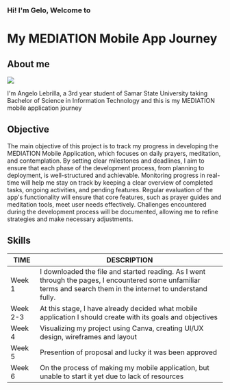 ### Hi! I'm Gelo, Welcome to
# My MEDIATION Mobile App Journey
</a>


## About me
<a href="https://www.facebook.com/angelolebrilla05?mibextid=ZbWKwL" target="_blank">
    <img src="https://img.shields.io/badge/-Facebook-1877F2?&style=for-the-badge&logo=facebook&logoColor=white" />
</a>

I'm Angelo Lebrilla, a 3rd year student of Samar State University taking Bachelor of Science in Information Technology and this is my MEDIATION mobile application journey

## Objective

The main objective of this project is to track my progress in developing the MEDIATION Mobile Application, which focuses on daily prayers, meditation, and contemplation. By setting clear milestones and deadlines, I aim to ensure that each phase of the development process, from planning to deployment, is well-structured and achievable. Monitoring progress in real-time will help me stay on track by keeping a clear overview of completed tasks, ongoing activities, and pending features. Regular evaluation of the app's functionality will ensure that core features, such as prayer guides and meditation tools, meet user needs effectively. Challenges encountered during the development process will be documented, allowing me to refine strategies and make necessary adjustments.

## Skills

| TIME                                         | DESCRIPTION         |
|-----------------------------------------------|----------------------------|
| Week 1         | I downloaded the file and started reading. As I went through the pages, I encountered some unfamiliar terms and search them in the internet to understand fully.|
| Week 2-3 | At this stage, I have already decided what mobile application I should create with its goals and objectives|
| Week 4         | Visualizing my project using Canva, creating UI/UX design, wireframes and layout|
| Week 5     | Presention of proposal and lucky it was been approved|
| Week 6                  | On the process of making my mobile application, but unable to start it yet due to lack of resources|






